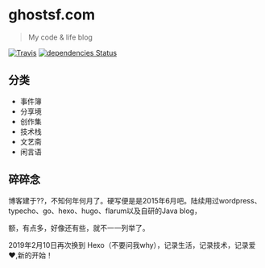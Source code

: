 # ghostsf.com
> My code & life blog

[![Travis](https://img.shields.io/travis/ghostsf/ghostsf.com.svg?style=flat-square)](https://travis-ci.org/ghostsf/ghostsf.com)
[![dependencies Status](https://img.shields.io/david/ghostsf/ghostsf.com.svg?style=flat-square)](https://david-dm.org/ghostsf/ghostsf.com)

## 分类
+ 事件簿
+ 分享境
+ 创作集
+ 技术栈
+ 文艺斋
+ 闲言语

## 碎碎念
博客建于??，不知何年何月了。硬写便是是2015年6月吧。陆续用过wordpress、typecho、go、hexo、hugo、flarum以及自研的Java blog，

额，有点多，好像还有些，就不一一列举了。

2019年2月10日再次换到 Hexo（不要问我why），记录生活，记录技术，记录爱 ❤️,新的开始！



